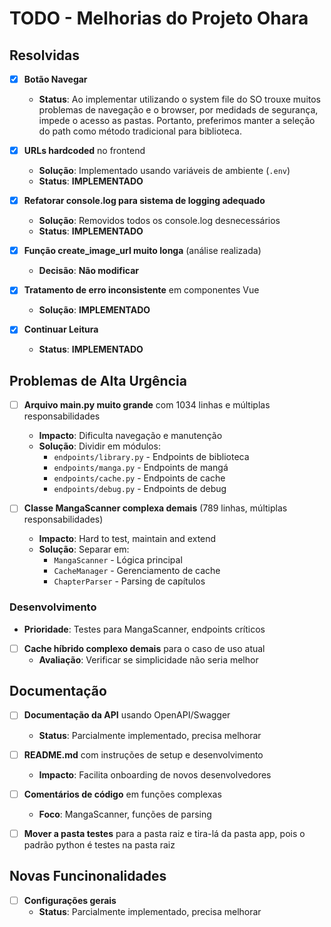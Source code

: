 # TODO - Melhorias do Projeto Ohara

## Resolvidas

- [x] **Botão Navegar** 
  - **Status**: Ao implementar utilizando o system file do SO trouxe muitos problemas de navegação e o browser, por medidads de segurança, impede o acesso as pastas. Portanto, preferimos manter a seleção do path como método tradicional para biblioteca.

- [x] **URLs hardcoded** no frontend
  - **Solução**: Implementado usando variáveis de ambiente (`.env`)
  - **Status**: **IMPLEMENTADO**

- [x] **Refatorar console.log para sistema de logging adequado**
  - **Solução**: Removidos todos os console.log desnecessários
  - **Status**: **IMPLEMENTADO**

- [x] **Função create_image_url muito longa** (análise realizada)
  - **Decisão**: **Não modificar** 

- [x] **Tratamento de erro inconsistente** em componentes Vue
  - **Solução**: **IMPLEMENTADO**

- [x] **Continuar Leitura** 
  - **Status**: **IMPLEMENTADO**

## Problemas de Alta Urgência

- [ ] **Arquivo main.py muito grande** com 1034 linhas e múltiplas responsabilidades
  - **Impacto**: Dificulta navegação e manutenção
  - **Solução**: Dividir em módulos:
    - `endpoints/library.py` - Endpoints de biblioteca
    - `endpoints/manga.py` - Endpoints de mangá  
    - `endpoints/cache.py` - Endpoints de cache
    - `endpoints/debug.py` - Endpoints de debug

- [ ] **Classe MangaScanner complexa demais** (789 linhas, múltiplas responsabilidades)
  - **Impacto**: Hard to test, maintain and extend
  - **Solução**: Separar em:
    - `MangaScanner` - Lógica principal
    - `CacheManager` - Gerenciamento de cache
    - `ChapterParser` - Parsing de capítulos

### Desenvolvimento

  - **Prioridade**: Testes para MangaScanner, endpoints críticos

- [ ] **Cache híbrido complexo demais** para o caso de uso atual
  - **Avaliação**: Verificar se simplicidade não seria melhor

## Documentação

- [ ] **Documentação da API** usando OpenAPI/Swagger
  - **Status**: Parcialmente implementado, precisa melhorar

- [ ] **README.md** com instruções de setup e desenvolvimento
  - **Impacto**: Facilita onboarding de novos desenvolvedores

- [ ] **Comentários de código** em funções complexas
  - **Foco**: MangaScanner, funções de parsing

- [ ] **Mover a pasta testes** para a pasta raiz e tira-lá da pasta app, pois o padrão python é testes na pasta raiz

## Novas Funcinonalidades 

- [ ] **Configurações gerais** 
  - **Status**: Parcialmente implementado, precisa melhorar